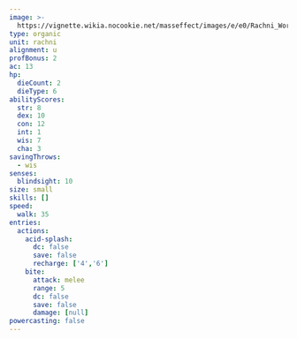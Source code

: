 ```yaml
---
image: >-
  https://vignette.wikia.nocookie.net/masseffect/images/e/e0/Rachni_Worker.png/revision/latest?cb=20100824223955
type: organic
unit: rachni
alignment: u
profBonus: 2
ac: 13
hp:
  dieCount: 2
  dieType: 6
abilityScores:
  str: 8
  dex: 10
  con: 12
  int: 1
  wis: 7
  cha: 3
savingThrows:
  - wis
senses:
  blindsight: 10
size: small
skills: []
speed:
  walk: 35
entries:
  actions:
    acid-splash:
      dc: false
      save: false
      recharge: ['4','6']
    bite:
      attack: melee
      range: 5
      dc: false
      save: false
      damage: [null]
powercasting: false
---
```

